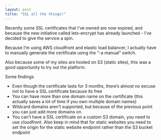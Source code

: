 ```yaml
---
layout: post
title: "SSL all the things!"
---
```


Recently some SSL certificates that I’ve owned are now expired, and because the new initiative called lets-encrypt has already launched - I’ve decided to give the service a spin.

Because I’m using AWS cloudfront and elastic load balancer, I actually have to manually generate the certificate using the “-a manual” switch.

Also because some of my sites are hosted on S3 (static sites), this was a good opportunity to try out the platform.

Some findings

- Even though the certificate lasts for 3 months, there’s almost no excuse not to have a SSL certificate because its free
- You can have more than one domain name on the certificate (this actually saves a lot of time if you own multiple domain names)
- Wildcard domains aren’t supported, but because of the previous point you can just add more domains on.
- You can’t have a SSL certificate on a custom S3 domain, you need to use cloudfront. Also keep in mind that for static websites you need to set the origin for the static website endpoint rather than the S3 bucket endpoint
